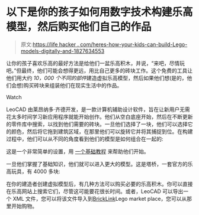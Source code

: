 # 以下是你的孩子如何用数字技术构建乐高模型，然后购买他们自己的作品

> 原文:[https://life hacker . com/heres-how-your-kids-can-build-Lego-models-digitally-and-1827634553](https://lifehacker.com/heres-how-your-kids-can-build-lego-models-digitally-and-1827634553)

让你的孩子喜欢乐高的最好方法是给他们一盆乐高积木，并说，“来吧，尽情玩吧。”但最终，他们可能会想得更远，用比自己更多的砖块工作。这个免费的工具让他们用大约 *10，000 个不同的部件*建造虚拟乐高模型，然后如果他们想(是的，他们会想)购买砖块来组装他们在现实生活中的作品。

Watch

LeoCAD 由莱昂纳多·齐德开发，是一款计算机辅助设计软件，旨在让新用户无需花太多时间学习新应用程序就能开始创作。他们从空白底座开始，然后在不断更新的零件库中搜索，以找到他们需要的砖块。一旦他们选择了一块，他们可以选择它的颜色，然后将它拖到建筑区域，在那里他们可以旋转它并将其捕捉到位。在构建过程中，他们可以从不同的角度看到他们的模型是如何组合在一起的:

这是一个非常简单的设置，用 [一个基础教程](https://www.leocad.org/docs/tutorial1.html) 来帮助他们开始。

一旦他们掌握了基础知识，他们就可以进入更大的模型。这是塔桥，一套官方的乐高玩具，有 4000 多块:

在你的建造者创建虚拟模型后，有几种方法可以购买必要的乐高积木。你可以直接在乐高网站上搜索它们，尽管这可能要花很长时间。或者，LeoCAD 可以导出一个 XML 文件，您可以将该文件导入到[BrickLink](https://www.bricklink.com/v2/main.page)Lego market place，您可以从那里开始购物。